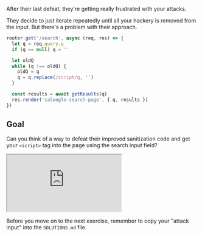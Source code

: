 After their last defeat, they're getting really frustrated with your attacks.

They decide to just iterate repeatedly until all your hackery is removed from the input. But there's a problem with their approach.

```js
router.get('/search', async (req, res) => {
  let q = req.query.q
  if (q == null) q = ''

  let oldQ
  while (q !== oldQ) {
    oldQ = q
    q = q.replace(/script/g, '')
  }

  const results = await getResults(q)
  res.render('caloogle-search-page', { q, results })
})
```

## Goal

Can you think of a way to defeat their improved sanitization code and get your `<script>` tag into the page using the search input field?

<iframe src='http://caloogle.xyz:4040'></iframe>

Before you move on to the next exercise, remember to copy your "attack input" into the `SOLUTIONS.md` file.
